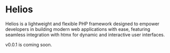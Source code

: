 # Helios

Helios is a lightweight and flexible PHP framework designed to empower developers in building modern web applications with ease, featuring seamless integration with htmx for dynamic and interactive user interfaces.

v0.0.1 is coming soon.
